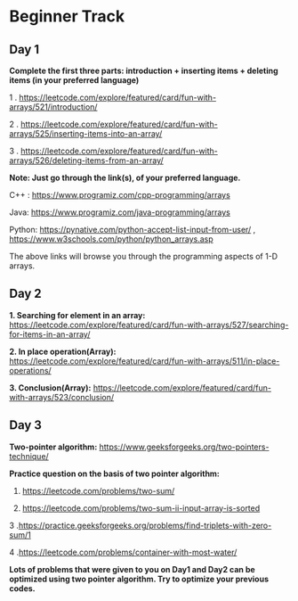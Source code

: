 # Beginner Track

## Day 1

**Complete the first three parts: introduction + inserting items + deleting items (in your preferred language)**

1 . https://leetcode.com/explore/featured/card/fun-with-arrays/521/introduction/

2 . https://leetcode.com/explore/featured/card/fun-with-arrays/525/inserting-items-into-an-array/

3 . https://leetcode.com/explore/featured/card/fun-with-arrays/526/deleting-items-from-an-array/ 

**Note: Just go through the link(s), of your preferred language.**

C++ : https://www.programiz.com/cpp-programming/arrays 

Java: https://www.programiz.com/java-programming/arrays  

Python: https://pynative.com/python-accept-list-input-from-user/  , 
        https://www.w3schools.com/python/python_arrays.asp 

The above links will browse you through the programming aspects of 1-D arrays.

## Day 2

**1. Searching for element in an array:**
https://leetcode.com/explore/featured/card/fun-with-arrays/527/searching-for-items-in-an-array/

**2. In place operation(Array):**
https://leetcode.com/explore/featured/card/fun-with-arrays/511/in-place-operations/

**3. Conclusion(Array):** 
https://leetcode.com/explore/featured/card/fun-with-arrays/523/conclusion/

## Day 3

**Two-pointer algorithm:**
https://www.geeksforgeeks.org/two-pointers-technique/

**Practice question on the basis of two pointer algorithm:**
1. https://leetcode.com/problems/two-sum/

2. https://leetcode.com/problems/two-sum-ii-input-array-is-sorted

 3 .https://practice.geeksforgeeks.org/problems/find-triplets-with-zero-sum/1

 4 .https://leetcode.com/problems/container-with-most-water/


**Lots of problems that were given to you on Day1 and Day2 can be optimized using two pointer algorithm. Try to optimize your previous codes.**







